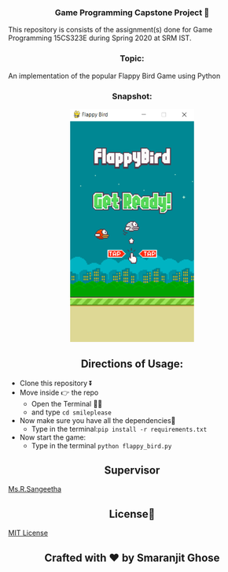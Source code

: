 <h3 align= "center"><b> Game Programming Capstone Project 📑 </b></h3>

This repository is consists of the assignment(s) done for Game Programming 15CS323E during Spring 2020 at SRM IST. 

<h3 align= "center"><b> Topic: </b></h3>

An implementation of the popular Flappy Bird Game using Python

<h3 align= "center"><b>Snapshot: </b></h3>

<p align="center"><img width=50% src="assets/snapshot.png"></p>

<h2 align= "center"><b>Directions of Usage: </b></h2>

- Clone this repository ⏬
- Move inside 👉 the repo 
    - Open the Terminal 👩‍💻
    - and type ```cd smileplease```
- Now make sure you have all the dependencies🧱 
  - Type in the terminal:```pip install -r requirements.txt```
- Now start the game:
     - Type in the terminal ```python flappy_bird.py```


<h2 align= "center"><b>Supervisor</b></h2>

[Ms.R.Sangeetha](https://www.srmist.edu.in/engineering/dept-cse/faculty/r-anita) 

<h2 align= "center"><b>License📜</b></h2>

[MIT License](https://github.com/smaranjitghose/game_programming_project/blob/master/LICENSE)


<h2 align= "center"><b>Crafted with ❤ by Smaranjit Ghose</b></h2>

